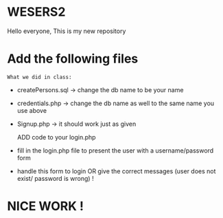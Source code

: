 # WESERS2

Hello everyone, This is my new repository
# Add the following files
    What we did in class: 
- createPersons.sql -> change the db name to be your name
- credentials.php -> change the db name as well to the same name you use above
- Signup.php -> it should work just as given

    ADD code to your login.php
- fill in the login.php file to present the user with a username/password form
- handle this form to login OR give the correct messages (user does not exist/ password is wrong) !

# NICE WORK !